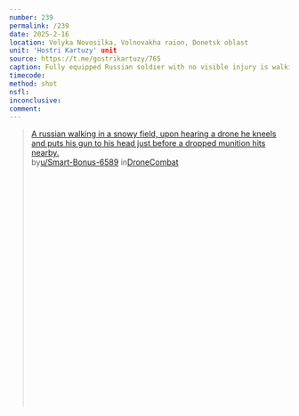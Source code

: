 ```yaml
---
number: 239
permalink: /239
date: 2025-2-16
location: Velyka Novosilka, Volnovakha raion, Donetsk oblast
unit: 'Hostri Kartuzy' unit
source: https://t.me/gostrikartuzy/765
caption: Fully equipped Russian soldier with no visible injury is walking slowly across the field covered with snow, kneels down and shoots himself as soon as he notices Ukrainian drone with no hesitation at all
timecode: 
method: shot
nsfl: 
inconclusive: 
comment: 
---
```

<blockquote class="reddit-embed-bq" style="height:500px" data-embed-height="740"><a href="https://www.reddit.com/r/DroneCombat/comments/1iqorp2/a_russian_walking_in_a_snowy_field_upon_hearing_a/">A russian walking in a snowy field, upon hearing a drone he kneels and puts his gun to his head just before a dropped munition hits nearby.</a><br> by<a href="https://www.reddit.com/user/Smart-Bonus-6589/">u/Smart-Bonus-6589</a> in<a href="https://www.reddit.com/r/DroneCombat/">DroneCombat</a></blockquote><script async="" src="https://embed.reddit.com/widgets.js" charset="UTF-8"></script>